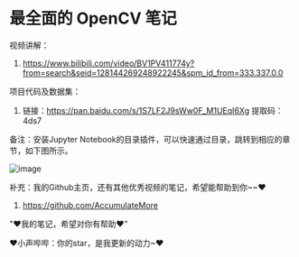 # 最全面的 OpenCV 笔记

视频讲解：

1. https://www.bilibili.com/video/BV1PV411774y?from=search&seid=128144269248922245&spm_id_from=333.337.0.0

项目代码及数据集：

1. 链接：https://pan.baidu.com/s/1S7LF2J9sWw0F_M1UEqI6Xg 提取码：4ds7 

备注：安装Jupyter Notebook的目录插件，可以快速通过目录，跳转到相应的章节，如下图所示。

![image](https://user-images.githubusercontent.com/60348867/184643101-037c58ad-113c-490b-b0b7-e8ff412bd5f8.png)

补充：我的Github主页，还有其他优秀视频的笔记，希望能帮助到你~~♥

1. https://github.com/AccumulateMore

"♥我的笔记，希望对你有帮助♥"

♥小声哔哔：你的star，是我更新的动力~♥
